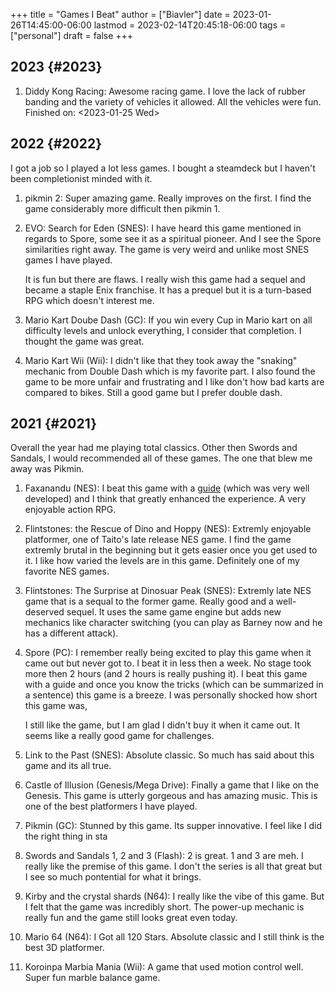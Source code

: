 +++
title = "Games I Beat"
author = ["Biavler"]
date = 2023-01-26T14:45:00-06:00
lastmod = 2023-02-14T20:45:18-06:00
tags = ["personal"]
draft = false
+++

## 2023 {#2023}

1.  Diddy Kong Racing: Awesome racing game. I love the lack of rubber
    banding and the variety of vehicles it allowed. All the vehicles
    were fun. Finished on: <span class="timestamp-wrapper"><span class="timestamp">&lt;2023-01-25 Wed&gt;</span></span>


## 2022 {#2022}

I got a job so I played a lot less games. I bought a steamdeck but I
haven't been completionist minded with it.

1.  pikmin 2: Super amazing game. Really improves on the first. I find
    the game considerably more difficult then pikmin 1.

2.  EVO: Search for Eden (SNES): I have heard this game mentioned in
    regards to Spore, some see it as a spiritual pioneer. And I see the
    Spore similarities right away. The game is very weird and unlike
    most SNES games I have played.

    It is fun but there are flaws. I really wish this game had a sequel
    and became a staple Enix franchise. It has a prequel but it is a
    turn-based RPG which doesn't interest me.

3.  Mario Kart Doube Dash (GC): If you win every Cup in Mario kart on
    all difficulty levels and unlock everything, I consider that
    completion. I thought the game was great.

4.  Mario Kart Wii (Wii): I didn't like that they took away the
    "snaking" mechanic from Double Dash which is my favorite part. I
    also found the game to be more unfair and frustrating and I like
    don't how bad karts are compared to bikes. Still a good game but I
    prefer double dash.


## 2021 {#2021}

Overall the year had me playing total classics. Other then Swords and
Sandals, I would recommended all of these games. The one that blew me
away was Pikmin.

1.  Faxanandu (NES): I beat this game with a [guide](https://strategywiki.org/wiki/Faxanadu) (which was very well
    developed) and I think that greatly enhanced the experience. A very
    enjoyable action RPG.

2.  Flintstones: the Rescue of Dino and Hoppy (NES): Extremly enjoyable
    platformer, one of Taito's late release NES game. I find the game
    extremly brutal in the beginning but it gets easier once you get
    used to it. I like how varied the levels are in this game.
    Definitely one of my favorite NES games.

3.  Flintstones: The Surprise at Dinosuar Peak (SNES): Extremly late
    NES game that is a sequal to the former game. Really good and a
    well-deserved sequel. It uses the same game engine but adds new
    mechanics like character switching (you can play as Barney now and
    he has a different attack).

4.  Spore (PC): I remember really being excited to play this game when
    it came out but never got to. I beat it in less then a week. No
    stage took more then 2 hours (and 2 hours is really pushing it). I
    beat this game with a guide and once you know the tricks (which can
    be summarized in a sentence) this game is a breeze. I was
    personally shocked how short this game was,

    I still like the game, but I am glad I didn't buy it when it came
    out. It seems like a really good game for challenges.

5.  Link to the Past (SNES): Absolute classic. So much has said about
    this game and its all true.

6.  Castle of Illusion (Genesis/Mega Drive): Finally a game that I like
    on the Genesis. This game is utterly gorgeous and has amazing
    music. This is one of the best platformers I have played.

7.  Pikmin (GC): Stunned by this game. Its supper innovative. I feel
    like I did the right thing in sta

8.  Swords and Sandals 1, 2 and 3 (Flash): 2 is great. 1 and 3 are
    meh. I really like the premise of this game. I don't the series is
    all that great but I see so much pontential for what it brings.

9.  Kirby and the crystal shards (N64): I really like the vibe of this
    game. But I felt that the game was incredibly short. The power-up
    mechanic is really fun and the game still looks great even today.

10. Mario 64 (N64): I Got all 120 Stars. Absolute classic and I still
    think is the best 3D platformer.

11. Koroinpa Marbia Mania (Wii): A game that used motion control well.
    Super fun marble balance game.
